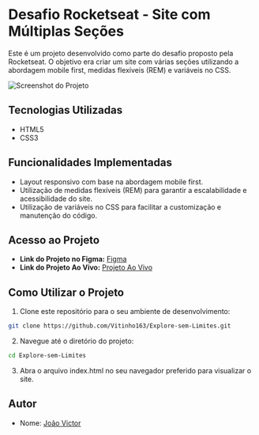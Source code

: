 # Desafio Rocketseat - Site com Múltiplas Seções

Este é um projeto desenvolvido como parte do desafio proposto pela Rocketseat. O objetivo era criar um site com várias seções utilizando a abordagem mobile first, medidas flexíveis (REM) e variáveis no CSS.

![Screenshot do Projeto](https://imgur.com/rBADMAm.png)

## Tecnologias Utilizadas

- HTML5
- CSS3

## Funcionalidades Implementadas

- Layout responsivo com base na abordagem mobile first.
- Utilização de medidas flexíveis (REM) para garantir a escalabilidade e acessibilidade do site.
- Utilização de variáveis no CSS para facilitar a customização e manutenção do código.

## Acesso ao Projeto

- **Link do Projeto no Figma:** [Figma](https://www.figma.com/file/cqQgQCRRc3keEvyn5gnxKj/Explore-sem-limites-(Copy)?type=design&node-id=0%3A1&mode=design&t=pCxXk6ZzQhMx5F5x-1)
- **Link do Projeto Ao Vivo:** [Projeto Ao Vivo](https://vitinho163.github.io/Explore-sem-limites)

## Como Utilizar o Projeto

1. Clone este repositório para o seu ambiente de desenvolvimento:

```bash
git clone https://github.com/Vitinho163/Explore-sem-Limites.git
```

2. Navegue até o diretório do projeto:

```bash
cd Explore-sem-Limites
```

3. Abra o arquivo index.html no seu navegador preferido para visualizar o site.


## Autor

- Nome: [João Victor](https://github.com/Vitinho163)

